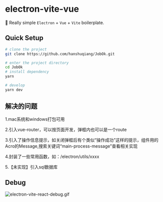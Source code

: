 # electron-vite-vue

🥳 Really simple `Electron` + `Vue` + `Vite` boilerplate.
 
## Quick Setup

```sh
# clone the project
git clone https://github.com/hanshuqiang/JobOk.git

# enter the project directory
cd JobOk
# install dependency
yarn

# develop
yarn dev
```
## 解决的问题

1.mac系统和windows打包可用

2.引入vue-router，可以按页面开发，弹框内也可以是一个route

3.引入了操作信息提示，如关闭弹框后有个类似“操作成功”这样的提示，组件用的Acro的Message,搜索关键词“main-process-message”查看相关实现

4.封装了一些常用函数，如：/electron/utils/xxxx

5.【未实现】引入sql数据库

## Debug

![electron-vite-react-debug.gif](https://github.com/electron-vite/electron-vite-react/blob/main/electron-vite-react-debug.gif?raw=true)

 